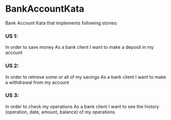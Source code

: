 # BankAccountKata
Bank Account Kata that implements following stories: 

### US 1:
In order to save money
As a bank client
I want to make a deposit in my account

### US 2:
In order to retrieve some or all of my savings
As a bank client
I want to make a withdrawal from my account

### US 3:
In order to check my operations
As a bank client
I want to see the history (operation, date, amount, balance) of my operations
